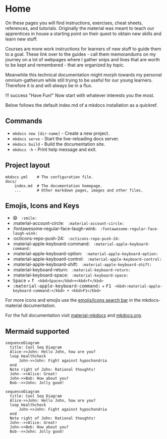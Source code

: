 # Home

On these pages you will find instructions, exercises, cheat sheets, references, and tutorials.
Originally the material was meant to teach our apprentices in house a starting point on their
quest to obtain new skills and learn new stuff.

Courses are more work instructions for learners of new stuff to guide them to a goal. These
link over to the guides - call them memorandums on my journey on a lot of webpages where I
gather snips and lines that are worth to be kept and remembered - that are organized by topic.

Meanwhile this technical documentation might morph towards my personal omnium-gatherum while
still trying to be useful for our young learners. Therefore it is and will always be in a flux.

!!! success "Have Fun!"
    Now start with whatever interests you the most.

Below follows the default index.md of a mkdocs installation as a quickref.

## Commands

* `mkdocs new [dir-name]` - Create a new project.
* `mkdocs serve` - Start the live-reloading docs server.
* `mkdocs build` - Build the documentation site.
* `mkdocs -h` - Print help message and exit.

## Project layout

    mkdocs.yml    # The configuration file.
    docs/
        index.md  # The documentation homepage.
        ...       # Other markdown pages, images and other files.

## Emojis, Icons and Keys

- :smile:   `:smile:`
- :material-account-circle:   `:material-account-circle:`
- :fontawesome-regular-face-laugh-wink:   `:fontawesome-regular-face-laugh-wink:`
- :octicons-repo-push-24:   `:octicons-repo-push-24:`
- :material-apple-keyboard-command:   `:material-apple-keyboard-command:`
- :material-apple-keyboard-option:   `:material-apple-keyboard-option:`
- :material-apple-keyboard-control:   `:material-apple-keyboard-control:`
- :material-apple-keyboard-shift:   `:material-apple-keyboard-shift:`
- :material-keyboard-return:   `:material-keyboard-return:`
- :material-keyboard-space:   `:material-keyboard-space:`
- <kbd>Space</kbd> + <kbd>f</kbd>   `<kbd>Space</kbd>+<kbd>f</kbd>`
- <kbd>:material-apple-keyboard-command:</kbd> + <kbd>F1</kbd>   `<kbd>:material-apple-keyboard-command:</kbd> + <kbd>F1</kbd>`

For more icons and emojis use the [emojis/icons search bar](https://squidfunk.github.io/mkdocs-material/reference/icons-emojis/) in the mkdocs-material documentation.

For the full documentation visit [material-mkdocs](https://squidfunk.github.io/mkdocs-material/) and [mkdocs.org](https://www.mkdocs.org).

## Mermaid supported

```
sequenceDiagram
  title: Cool Seq Diagram
  Alice->>John: Hello John, how are you?
  loop Healthcheck
      John->>John: Fight against hypochondria
  end
  Note right of John: Rational thoughts!
  John-->>Alice: Great!
  John->>Bob: How about you?
  Bob-->>John: Jolly good!
```

``` mermaid
sequenceDiagram
  title: Cool Seq Diagram
  Alice->>John: Hello John, how are you?
  loop Healthcheck
      John->>John: Fight against hypochondria
  end
  Note right of John: Rational thoughts!
  John-->>Alice: Great!
  John->>Bob: How about you?
  Bob-->>John: Jolly good!
```
